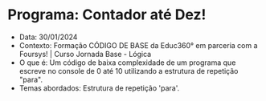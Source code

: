 # Programa: Contador até Dez!
- Data: 30/01/2024
- Contexto: Formação CÓDIGO DE BASE da Educ360° em parceria com a Foursys! | Curso Jornada Base - Lógica
- O que é: Um código de baixa complexidade de um programa que escreve no console de 0 até 10 utilizando a estrutura de repetição "para".
- Temas abordados: Estrutura de repetição 'para'.


